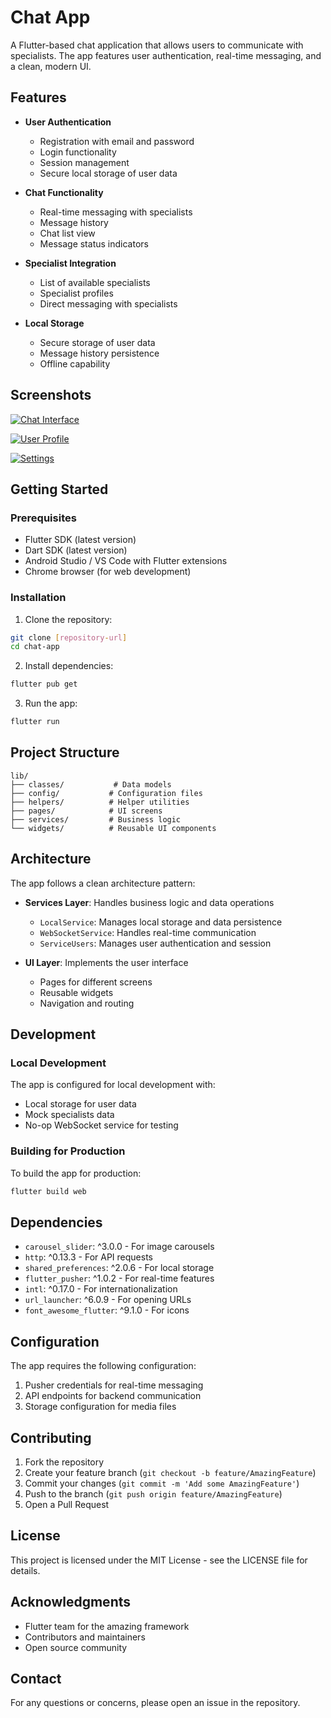 # Chat App

A Flutter-based chat application that allows users to communicate with specialists. The app features user authentication, real-time messaging, and a clean, modern UI.

## Features

- **User Authentication**
  - Registration with email and password
  - Login functionality
  - Session management
  - Secure local storage of user data

- **Chat Functionality**
  - Real-time messaging with specialists
  - Message history
  - Chat list view
  - Message status indicators

- **Specialist Integration**
  - List of available specialists
  - Specialist profiles
  - Direct messaging with specialists

- **Local Storage**
  - Secure storage of user data
  - Message history persistence
  - Offline capability

## Screenshots

<p>
  <a href="#">
    <img src="https://github-production-user-asset-6210df.s3.amazonaws.com/52969662/282580282-1db8948e-7e07-40af-bcfc-ec397e1762d1.png" alt="Chat Interface">
  </a>
</p>

<p>
  <a href="#">
    <img src="https://github-production-user-asset-6210df.s3.amazonaws.com/52969662/282580557-9c79fe39-1897-49c6-8bf0-d4ad5f711586.png" alt="User Profile">
  </a>
</p>

<p>
  <a href="#">
    <img src="https://github-production-user-asset-6210df.s3.amazonaws.com/52969662/282579204-a206f852-5ae1-4f0b-b049-4dc6c0e29587.png" alt="Settings">
  </a>
</p>

## Getting Started

### Prerequisites

- Flutter SDK (latest version)
- Dart SDK (latest version)
- Android Studio / VS Code with Flutter extensions
- Chrome browser (for web development)

### Installation

1. Clone the repository:
```bash
git clone [repository-url]
cd chat-app
```

2. Install dependencies:
```bash
flutter pub get
```

3. Run the app:
```bash
flutter run
```

## Project Structure

```
lib/
├── classes/           # Data models
├── config/           # Configuration files
├── helpers/          # Helper utilities
├── pages/            # UI screens
├── services/         # Business logic
└── widgets/          # Reusable UI components
```

## Architecture

The app follows a clean architecture pattern:

- **Services Layer**: Handles business logic and data operations
  - `LocalService`: Manages local storage and data persistence
  - `WebSocketService`: Handles real-time communication
  - `ServiceUsers`: Manages user authentication and session

- **UI Layer**: Implements the user interface
  - Pages for different screens
  - Reusable widgets
  - Navigation and routing

## Development

### Local Development

The app is configured for local development with:
- Local storage for user data
- Mock specialists data
- No-op WebSocket service for testing

### Building for Production

To build the app for production:

```bash
flutter build web
```

## Dependencies

- `carousel_slider`: ^3.0.0 - For image carousels
- `http`: ^0.13.3 - For API requests
- `shared_preferences`: ^2.0.6 - For local storage
- `flutter_pusher`: ^1.0.2 - For real-time features
- `intl`: ^0.17.0 - For internationalization
- `url_launcher`: ^6.0.9 - For opening URLs
- `font_awesome_flutter`: ^9.1.0 - For icons

## Configuration

The app requires the following configuration:

1. Pusher credentials for real-time messaging
2. API endpoints for backend communication
3. Storage configuration for media files

## Contributing

1. Fork the repository
2. Create your feature branch (`git checkout -b feature/AmazingFeature`)
3. Commit your changes (`git commit -m 'Add some AmazingFeature'`)
4. Push to the branch (`git push origin feature/AmazingFeature`)
5. Open a Pull Request

## License

This project is licensed under the MIT License - see the LICENSE file for details.

## Acknowledgments

- Flutter team for the amazing framework
- Contributors and maintainers
- Open source community

## Contact

For any questions or concerns, please open an issue in the repository.
